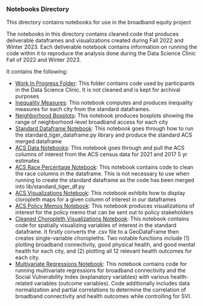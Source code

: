 ### Notebooks Directory

This directory contains notebooks for use in the broadband equity project

The notebooks in this directory contains cleaned code that produces deliverable dataframes and visualizations created during Fall 2022 and Winter 2023. Each deliverable notebook contains information on running the code within it to reproduce the analysis done during the Data Science Clinic Fall of 2022 and Winter 2023.

It contains the following:
+ [Work In Progress Folder](notebooks/wip): This folder contains code used by participants in the Data Science Clinic. It is not cleaned and is kept for archival purposes
+ [Inequality Measures](inequality_measures.ipynb): This notebook computes and produces inequality measures for each city from the standard dataframes.
+ [Neighborhood Boxplots](neighborhood_boxplots.ipynb): This notebook produces boxplots showing the range of neighborhood-level broadband access for each city
+ [Standard Dataframe Notebook](standard_tiger_df_notebook.ipynb): This notebook goes through how to run the standard_tiger_dataframe.py library and produce the standard ACS merged dataframe
+ [ACS Data Notebooks](acs_data.ipynb): This notebook goes through and pull the ACS columns of interest from the ACS census data for 2021 and 2017 5 yr estimates
+ [ACS Race Percentage Notebook](acs_race_pct_final.ipynb): This notebook contains code to clean the race columns in the dataframe. This is not necessary to use when running to create the standard dataframe as the code has been merged into lib/standard_tiger_df.py
+ [ACS Visualizations Notebook](ACS_Visualizations.ipynb): This notebook exhibits how to display cloropleth maps for a given column of interest in our dataframes
+ [ACS Policy Memos Notebook](ACS_policymemo_visualizations.ipynb): This notebook produces visualizations of interest for the policy memo that can be sent out to policy stakeholders
+ [Cleaned Choropleth Visualizations Notebook](v2-VK_visualizations_cleaned.ipynb): This notebook contains code for spatially visualizing variables of interest in the standard dataframe. It firstly converts the .csv file to a GeoDataFrame then creates single-variable choropleths. Two notable functions include (1) plotting broadband connectivity, good physical health, and good mental health for each city, and (2) plotting all 12 relevant health outcomes for each city. 
+ [Multivariate Regressions Notebook](multivariate-regressions.ipynb): This notebook contains code for running multivariate regressions for broadband connectivity and the Social Vulnerability Index (explanatory variables) with various health-related variables (outcome variables). Code additionally includes data normalization and partial correlations to determine the correlation of broadband connectivity and health outcomes while controlling for SVI. 
